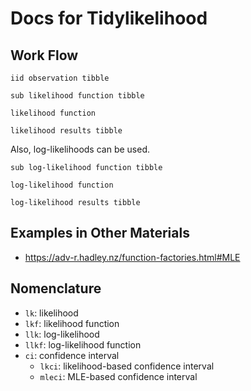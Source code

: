 
# Docs for Tidylikelihood

## Work Flow

`iid observation tibble`

`sub likelihood function tibble`

`likelihood function`

`likelihood results tibble`

Also, log-likelihoods can be used.

`sub log-likelihood function tibble`

`log-likelihood function`

`log-likelihood results tibble`

## Examples in Other Materials

- https://adv-r.hadley.nz/function-factories.html#MLE

## Nomenclature

- `lk`: likelihood
- `lkf`: likelihood function
- `llk`: log-likelihood
- `llkf`: log-likelihood function
- `ci`: confidence interval
  * `lkci`: likelihood-based confidence interval
  * `mleci`: MLE-based confidence interval
